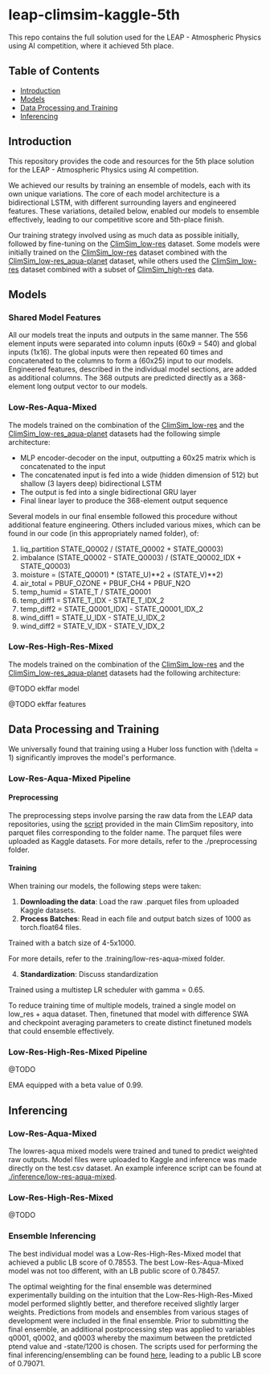# leap-climsim-kaggle-5th

This repo contains the full solution used for the LEAP - Atmospheric Physics using AI competition, where it achieved 5th place.

## Table of Contents
- [Introduction](#introduction)
- [Models](#models)
- [Data Processing and Training](#Data-Processing-and-Training)
- [Inferencing](#inferencing)

## Introduction
This repository provides the code and resources for the 5th place solution for the LEAP - Atmospheric Physics using AI competition.

We achieved our results by training an ensemble of models, each with its own unique variations. The core of each model architecture is a bidirectional LSTM, with different surrounding layers and engineered features. These variations, detailed below, enabled our models to ensemble effectively, leading to our competitive score and 5th-place finish.

Our training strategy involved using as much data as possible initially, followed by fine-tuning on the [ClimSim_low-res](https://huggingface.co/datasets/LEAP/ClimSim_low-res) dataset. Some models were initially trained on the [ClimSim_low-res](https://huggingface.co/datasets/LEAP/ClimSim_low-res) dataset combined with the [ClimSim_low-res_aqua-planet](https://huggingface.co/datasets/LEAP/ClimSim_low-res_aqua-planet) dataset, while others used the [ClimSim_low-res](https://huggingface.co/datasets/LEAP/ClimSim_low-res) dataset combined with a subset of [ClimSim_high-res](https://huggingface.co/datasets/LEAP/ClimSim_high-res) data.

## Models

### Shared Model Features

All our models treat the inputs and outputs in the same manner. The 556 element inputs were separated into column inputs (60x9 = 540) and global inputs (1x16). The global inputs were then repeated 60 times and concatenated to the columns to form a (60x25) input to our models. Engineered features, described in the individual model sections, are added as additional columns. The 368 outputs are predicted directly as a 368-element long output vector to our models.

### Low-Res-Aqua-Mixed

The models trained on the combination of the [ClimSim_low-res](https://huggingface.co/datasets/LEAP/ClimSim_low-res) and the [ClimSim_low-res_aqua-planet](https://huggingface.co/datasets/LEAP/ClimSim_low-res_aqua-planet) datasets had the following simple architecture:
- MLP encoder-decoder on the input, outputting a 60x25 matrix which is concatenated to the input
- The concatenated input is fed into a wide (hidden dimension of 512) but shallow (3 layers deep) bidirectional LSTM 
- The output is fed into a single bidirectional GRU layer
- Final linear layer to produce the 368-element output sequence

Several models in our final ensemble followed this procedure without additional feature engineering. Others included various mixes, which can be found in our code (in this appropriately named folder), of:
1. liq_partition STATE_Q0002 / (STATE_Q0002 + STATE_Q0003)
2. imbalance (STATE_Q0002 - STATE_Q0003) / (STATE_Q0002_IDX + STATE_Q0003)
3. moisture = (STATE_Q0001) * (STATE_U)**2 + (STATE_V)**2)
4. air_total = PBUF_OZONE + PBUF_CH4 + PBUF_N2O
5. temp_humid = STATE_T / STATE_Q0001
6. temp_diff1 = STATE_T_IDX - STATE_T_IDX_2
7. temp_diff2 = STATE_Q0001_IDX] - STATE_Q0001_IDX_2
8. wind_diff1 = STATE_U_IDX - STATE_U_IDX_2
9. wind_diff2 = STATE_V_IDX - STATE_V_IDX_2

### Low-Res-High-Res-Mixed

The models trained on the combination of the [ClimSim_low-res](https://huggingface.co/datasets/LEAP/ClimSim_low-res) and the [ClimSim_low-res_aqua-planet](https://huggingface.co/datasets/LEAP/ClimSim_low-res_aqua-planet) datasets had the following architecture:

@TODO ekffar model

@TODO ekffar features


## Data Processing and Training 

We universally found that training using a Huber loss function with \(\delta = 1\) significantly improves the model's performance.

### Low-Res-Aqua-Mixed Pipeline

#### Preprocessing
The preprocessing steps involve parsing the raw data from the LEAP data repositories, using the [script](https://github.com/leap-stc/ClimSim/blob/main/for_kaggle_users.py) provided in the main ClimSim repository, into parquet files corresponding to the folder name. The parquet files were uploaded as Kaggle datasets. For more details, refer to the ./preprocessing folder.

#### Training 

When training our models, the following steps were taken: 
1. **Downloading the data**: Load the raw .parquet files from uploaded Kaggle datasets.
2. **Process Batches**: Read in each file and output batch sizes of 1000 as torch.float64 files.

Trained with a batch size of 4-5x1000. 

For more details, refer to the .training/low-res-aqua-mixed folder.

4. **Standardization**: Discuss standardization

Trained using a multistep LR scheduler with gamma = 0.65. 

To reduce training time of multiple models, trained a single model on low_res + aqua dataset. Then, finetuned that model with difference SWA and checkpoint averaging parameters to create distinct finetuned models that could ensemble effectively.

### Low-Res-High-Res-Mixed Pipeline

@TODO 

EMA equipped with a beta value of 0.99. 

## Inferencing 

### Low-Res-Aqua-Mixed 

The lowres-aqua mixed models were trained and tuned to predict weighted raw outputs. Model files were uploaded to Kaggle and inference was made directly on the test.csv dataset. An example inference script can be found at [./inference/low-res-aqua-mixed](./inference/low-res-aqua-mixed).

### Low-Res-High-Res-Mixed

@TODO 

### Ensemble Inferencing

The best individual model was a Low-Res-High-Res-Mixed model that achieved a public LB score of 0.78553. The best Low-Res-Aqua-Mixed model was not too different, with an LB public score of 0.78457.

The optimal weighting for the final ensemble was determined experimentally building on the intuition that the Low-Res-High-Res-Mixed model performed slightly better, and therefore received slightly larger weights. Predictions from models and ensembles from various stages of development were included in the final ensemble. Prior to submitting the final ensemble, an additional postprocessing step was applied to variables q0001, q0002, and q0003 whereby the maximum between the pretdicted ptend value and -state/1200 is chosen. The scripts used for performing the final inferencing/ensembling can be found [here](https://www.kaggle.com/code/ajobseeker/final/notebook), leading to a public LB score of 0.79071.
